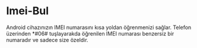 Imei-Bul
========

Android cihazınızın IMEI numarasını kısa yoldan öğrenmenizi sağlar. Telefon üzerinden *#06# tuşlayarakda öğrenilen IMEI numarası benzersiz bir numaradır ve sadece size özeldir.